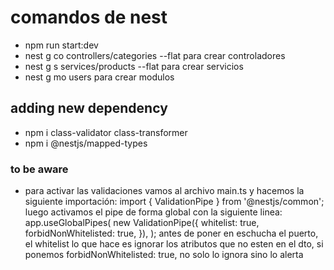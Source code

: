 # comandos de nest

- npm run start:dev
- nest g co controllers/categories --flat para crear controladores
- nest g s services/products --flat para crear servicios
- nest g mo users para crear modulos

## adding new dependency

- npm i class-validator class-transformer
- npm i @nestjs/mapped-types

### to be aware

- para activar las validaciones vamos al archivo main.ts y
  hacemos la siguiente importación: import { ValidationPipe } from '@nestjs/common';
  luego activamos el pipe de forma global con la siguiente linea: app.useGlobalPipes(
    new ValidationPipe({
      whitelist: true,
      forbidNonWhitelisted: true,
    }),
  );
  antes de poner en eschucha el puerto, el whitelist lo que hace es ignorar los atributos que no esten en el dto, si ponemos forbidNonWhitelisted: true, no solo lo ignora sino lo alerta

